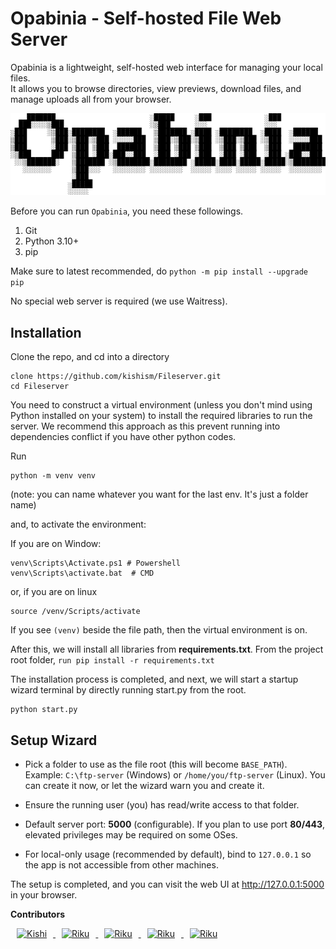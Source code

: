 
# Opabinia - Self-hosted File Web Server

Opabinia is a lightweight, self-hosted web interface for managing your local files.  
It allows you to browse directories, view previews, download files, and manage uploads all from your browser.

![Opabinia Screenshot](opabinia.png)

Before you can run `Opabinia`, you need these followings. 

1) Git 
2) Python 3.10+
3) pip

Make sure to latest recommended, do 
`python -m pip install --upgrade pip`

No special web server is required (we use Waitress).

## Installation

Clone the repo, and cd into a directory

    clone https://github.com/kishism/Fileserver.git
    cd Fileserver

You need to construct a virtual environment (unless you don't mind using Python installed on your system) to install the required libraries to run the server. We recommend this approach as this prevent running into dependencies conflict if you have other python codes.

Run

    python -m venv venv 

(note: you can name whatever you want for the last env. It's just a folder name)

and, to activate the environment:


If you are on Window: 

    venv\Scripts\Activate.ps1 # Powershell
    venv\Scripts\activate.bat  # CMD

or, if you are on linux

    source /venv/Scripts/activate

If you see `(venv)` beside the file path, then the virtual environment is on.

After this, we will install all libraries from **requirements.txt**.
From the project root folder, `run pip install -r requirements.txt`

The installation process is completed, and next, we will start a startup wizard terminal by directly running start.py from the root.

    python start.py

## Setup Wizard

-   Pick a folder to use as the file root (this will become `BASE_PATH`). Example: `C:\ftp-server` (Windows) or `/home/you/ftp-server` (Linux). You can create it now, or let the wizard warn you and create it.
    
-   Ensure the running user (you) has read/write access to that folder.

-   Default server port: **5000** (configurable). If you plan to use port **80/443**, elevated privileges may be required on some OSes.
    
-   For local-only usage (recommended by default), bind to `127.0.0.1` so the app is not accessible from other machines.

The setup is completed, and you can visit the web UI at  http://127.0.0.1:5000 in your browser.

**Contributors**

<div>
  <div>
  <a href="https://github.com/kishism">
    <img src="https://avatars.githubusercontent.com/u/157962042?v=4" width="100" style="margin: 0 10px;" alt="Kishi"/> 
  </a>

  <a href="https://github.com/DazeAkaRiku">
    <img src="https://avatars.githubusercontent.com/u/121934782?v=4" width="100" style="margin: 0 10px;" alt="Riku"/>
  </a>

  <a href="https://github.com/Janica-Max">
    <img src="https://avatars.githubusercontent.com/u/218932649?v=4" width="100" style="margin: 0 10px;" alt="Riku"/>
  </a>

  <a href="https://github.com/Yokkathsoe">
    <img src="https://avatars.githubusercontent.com/u/159621518?v=4" width="100" style="margin: 0 10px;" alt="Riku"/>
  </a>

  <a href="https://github.com/saipanesaing">
    <img src="https://avatars.githubusercontent.com/u/159633689?v=4" width="100" style="margin: 0 10px;" alt="Riku"/>
  </a>
  
</div>
